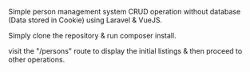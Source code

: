 Simple person management system CRUD operation without database (Data stored in Cookie) using Laravel & VueJS.

Simply clone the repository & run composer install.

visit the "/persons" route to display the initial listings & then proceed to other operations.